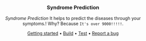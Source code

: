 <div align="center">
  <h3 align="center">
     Syndrome Prediction
  </h3>
</div>

<div align="center">

*Syndrome Prediction* It helps to predict the diseases through your symptoms.! 
  Why? Because `It's over 9000!!!!!`.

[Getting started](#getting-started) • 
[Build](#build) • [Test](#test) •
[Report a bug](https://github.com/)
</div>
